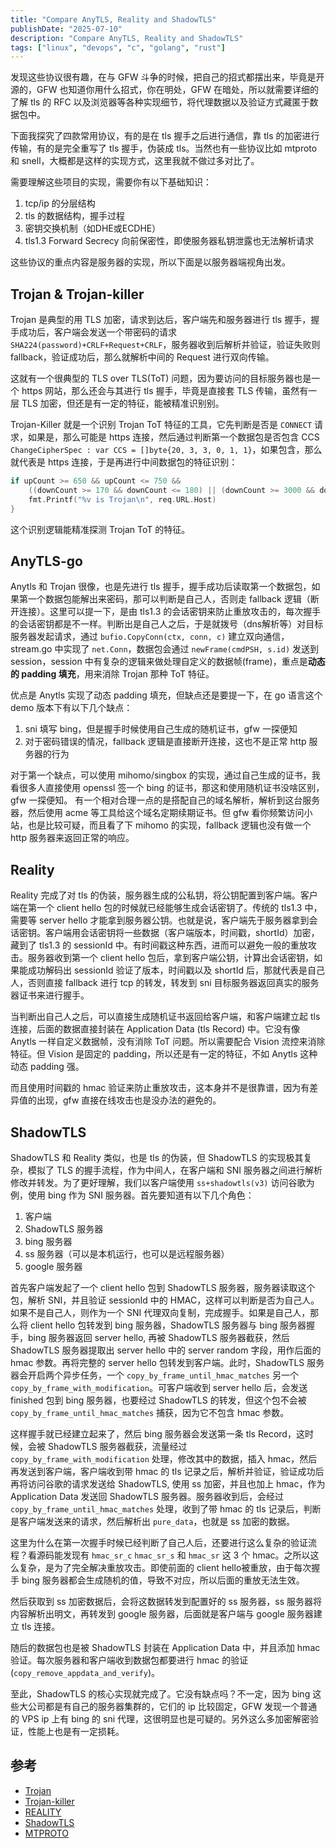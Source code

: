 ```yaml
---
title: "Compare AnyTLS, Reality and ShadowTLS"
publishDate: "2025-07-10"
description: "Compare AnyTLS, Reality and ShadowTLS"
tags: ["linux", "devops", "c", "golang", "rust"]
---
```


发现这些协议很有趣，在与 GFW 斗争的时候，把自己的招式都摆出来，毕竟是开源的，GFW 也知道你用什么招式，你在明处，GFW 在暗处，所以就需要详细的了解 tls 的 RFC 以及浏览器等各种实现细节，将代理数据以及验证方式藏匿于数据包中。

下面我探究了四款常用协议，有的是在 tls 握手之后进行通信，靠 tls 的加密进行传输，有的是完全重写了 tls 握手，伪装成 tls。当然也有一些协议比如 mtproto 和 snell，大概都是这样的实现方式，这里我就不做过多对比了。

需要理解这些项目的实现，需要你有以下基础知识：

1. tcp/ip  的分层结构
2. tls 的数据结构，握手过程
3. 密钥交换机制（如DHE或ECDHE）
4. tls1.3 Forward Secrecy 向前保密性，即使服务器私钥泄露也无法解析请求

这些协议的重点内容是服务器的实现，所以下面是以服务器端视角出发。

## Trojan & Trojan-killer

Trojan 是典型的用 TLS 加密，请求到达后，客户端先和服务器进行 tls 握手，握手成功后，客户端会发送一个带密码的请求 `SHA224(password)+CRLF+Request+CRLF`，服务器收到后解析并验证，验证失败则 fallback，验证成功后，那么就解析中间的 Request 进行双向传输。

这就有一个很典型的 TLS over TLS(ToT) 问题，因为要访问的目标服务器也是一个 https 网站，那么还会与其进行 tls 握手，毕竟是直接套 TLS 传输，虽然有一层 TLS 加密，但还是有一定的特征，能被精准识别别。

Trojan-Killer 就是一个识别 Trojan ToT 特征的工具，它先判断是否是 `CONNECT` 请求，如果是，那么可能是 https 连接，然后通过判断第一个数据包是否包含 CCS `ChangeCipherSpec : var CCS = []byte{20, 3, 3, 0, 1, 1}`，如果包含，那么就代表是 https 连接，于是再进行中间数据包的特征识别：

```go
if upCount >= 650 && upCount <= 750 &&
    ((downCount >= 170 && downCount <= 180) || (downCount >= 3000 && downCount <= 7500)) {
    fmt.Printf("%v is Trojan\n", req.URL.Host)
}
```

这个识别逻辑能精准探测 Trojan ToT 的特征。

## AnyTLS-go

Anytls 和 Trojan 很像，也是先进行 tls 握手，握手成功后读取第一个数据包，如果第一个数据包能解出来密码，那可以判断是自己人，否则走 fallback 逻辑（断开连接）。这里可以提一下，是由 tls1.3 的会话密钥来防止重放攻击的，每次握手的会话密钥都是不一样。判断出是自己人之后，于是就拨号（dns解析等）对目标服务器发起请求，通过 `bufio.CopyConn(ctx, conn, c)` 建立双向通信，stream.go 中实现了 `net.Conn`，数据包会通过 `newFrame(cmdPSH, s.id)` 发送到 session，session 中有复杂的逻辑来做处理自定义的数据帧(frame)，重点是**动态的 padding 填充**，用来消除 Trojan 那种 ToT 特征。

优点是 Anytls 实现了动态 padding 填充，但缺点还是要提一下，在 go 语言这个 demo 版本下有以下几个缺点：

1. sni 填写 bing，但是握手时候使用自己生成的随机证书，gfw 一探便知
2. 对于密码错误的情况，fallback 逻辑是直接断开连接，这也不是正常 http 服务器的行为

对于第一个缺点，可以使用 mihomo/singbox 的实现，通过自己生成的证书，我看很多人直接使用 openssl 签一个 bing 的证书，那这和使用随机证书没啥区别，gfw 一探便知。
有一个相对合理一点的是搭配自己的域名解析，解析到这台服务器，然后使用 acme 等工具给这个域名定期续期证书。但 gfw 看你频繁访问小站，也是比较可疑，而且看了下 mihomo 的实现，fallback 逻辑也没有做一个 http 服务器来返回正常的响应。

## Reality

Reality 完成了对 tls 的伪装，服务器生成的公私钥，将公钥配置到客户端。客户端在第一个 client hello 包的时候就已经能够生成会话密钥了。传统的 tls1.3 中，需要等 server hello 才能拿到服务器公钥。也就是说，客户端先于服务器拿到会话密钥。客户端用会话密钥将一些数据（客户端版本，时间戳，shortId）加密，藏到了 tls1.3 的 sessionId 中。有时间戳这种东西，进而可以避免一般的重放攻击。服务器收到第一个 client hello 包后，拿到客户端公钥，计算出会话密钥，如果能成功解码出 sessionId 验证了版本，时间戳以及 shortId 后，那就代表是自己人，否则直接 fallback 进行 tcp 的转发，转发到 sni 目标服务器返回真实的服务器证书来进行握手。

当判断出自己人之后，可以直接生成随机证书返回给客户端，和客户端建立起 tls 连接，后面的数据直接封装在 Application Data (tls Record) 中。它没有像 Anytls 一样自定义数据帧，没有消除 ToT 问题。所以需要配合 Vision 流控来消除特征。但 Vision 是固定的 padding，所以还是有一定的特征，不如 Anytls 这种动态 padding 强。

而且使用时间戳的 hmac 验证来防止重放攻击，这本身并不是很靠谱，因为有差异值的出现，gfw 直接在线攻击也是没办法的避免的。

## ShadowTLS

ShadowTLS 和 Reality 类似，也是 tls 的伪装，但 ShadowTLS 的实现极其复杂，模拟了 TLS 的握手流程，作为中间人，在客户端和 SNI 服务器之间进行解析修改并转发。为了更好理解，我们以客户端使用 `ss+shadowtls(v3)` 访问谷歌为例，使用 bing 作为 SNI 服务器。首先要知道有以下几个角色：

1. 客户端
2. ShadowTLS 服务器
3. bing 服务器
4. ss 服务器（可以是本机运行，也可以是远程服务器）
5. google 服务器

首先客户端发起了一个 client hello 包到 ShadowTLS 服务器，服务器读取这个包，解析 SNI，并且验证 sessionId 中的 HMAC，这样可以判断是否为自己人。如果不是自己人，则作为一个 SNI 代理双向复制，完成握手。如果是自己人，那么将 client hello 包转发到 bing 服务器，ShadowTLS 服务器与 bing 服务器握手，bing 服务器返回 server hello, 再被 ShadowTLS 服务器截获，然后 ShadowTLS 服务器提取出 server hello 中的 server random 字段，用作后面的 hmac 参数。再将完整的 server hello 包转发到客户端。此时，ShadowTLS 服务器会开启两个异步任务，一个 `copy_by_frame_until_hmac_matches` 另一个 `copy_by_frame_with_modification`。可客户端收到 server hello 后，会发送 finished 包到 bing 服务器，也要经过 ShadowTLS 的转发，但这个包不会被 `copy_by_frame_until_hmac_matches` 捕获，因为它不包含 hmac 参数。

这样握手就已经建立起来了，然后 bing 服务器会发送第一条 tls Record，这时候，会被 ShadowTLS 服务器截获，流量经过 `copy_by_frame_with_modification` 处理，修改其中的数据，插入 hmac，然后再发送到客户端，客户端收到带 hmac 的 tls 记录之后，解析并验证，验证成功后再将访问谷歌的请求发送给 ShadowTLS, 使用 ss 加密，并且也加上 hmac，作为 Application Data 发送回 ShadowTLS 服务器。服务器收到后，会经过 `copy_by_frame_until_hmac_matches` 处理，收到了带 hmac 的 tls 记录后，判断是客户端发送来的请求，然后解析出 `pure_data`，也就是 ss 加密的数据。

这里为什么在第一次握手时候已经判断了自己人后，还要进行这么复杂的验证流程？看源码能发现有 `hmac_sr_c` `hmac_sr_s` 和 `hmac_sr` 这 3 个 hmac。之所以这么复杂，是为了完全解决重放攻击。即使前面的 client hello被重放，由于每次握手 bing 服务器都会生成随机的值，导致不对应，所以后面的重放无法生效。

然后获取到 ss 加密数据后，会将这数据转发到配置好的 ss 服务器，ss 服务器将内容解析出明文，再转发到 google 服务器，后面就是客户端与 google 服务器建立 tls 连接。

随后的数据包也是被 ShadowTLS 封装在 Application Data 中，并且添加 hmac 验证。每次服务器和客户端收到数据包都要进行 hmac 的验证(`copy_remove_appdata_and_verify`)。

至此，ShadowTLS 的核心实现就完成了。它没有缺点吗？不一定，因为 bing 这些大公司都是有自己的服务器集群的，它们的 ip 比较固定，GFW 发现一个普通的 VPS ip 上有 bing 的 sni 代理，这很明显也是可疑的。另外这么多加密解密验证，性能上也是有一定损耗。

## 参考

- [Trojan](https://github.com/trojan-gfw/trojan)
- [Trojan-killer](https://github.com/XTLS/Trojan-killer)
- [REALITY](https://github.com/XTLS/REALITY)
- [ShadowTLS](https://github.com/ihciah/shadow-tls)
- [MTPROTO](https://github.com/9seconds/mtg)
